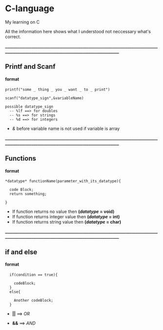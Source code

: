# C-language

My learning on C

All the information here shows what I understood not neccessary what's correct.

**___________________________________________________________________________________________________________________________________**

## Printf and Scanf

#### format

```
printf("some _ thing _ you _ want _ to _ print")

scanf("datatype_sign",&variableName)

possible datatype_sign
  -- %lf ==> for doubles
  -- %s ==> for strings
  -- %d ==> for integers
```
- *&* before variable name is not used if variable is array

**___________________________________________________________________________________________________________________________________**

## Functions

#### format
```
*datatype* functionName(parameter_with_its_datatype){

  code Block;
  return something;

}
```
- If function returns no value then **(*datatype* = void)**
- If function returns integer value then **(*datatype* = int)**
- If function returns string value then **(*datatype* = char)**

**___________________________________________________________________________________________________________________________________**

## if and else

#### format

```
  if(condition == true){
    
    codeBlock;
  }
  else{
    
    Another codeBlock;
  }
```
- **||** ==> *OR*

- **&&** ==> *AND*
